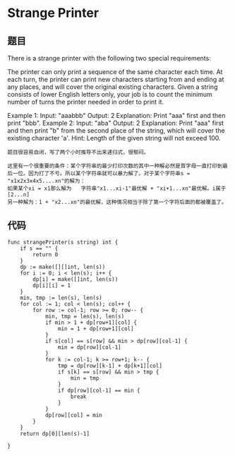 # Strange Printer


## 题目

There is a strange printer with the following two special requirements:

The printer can only print a sequence of the same character each time.
At each turn, the printer can print new characters starting from and ending at any places, and will cover the original existing characters.
Given a string consists of lower English letters only, your job is to count the minimum number of turns the printer needed in order to print it.

Example 1:
Input: "aaabbb"
Output: 2
Explanation: Print "aaa" first and then print "bbb".
Example 2:
Input: "aba"
Output: 2
Explanation: Print "aaa" first and then print "b" from the second place of the string, which will cover the existing character 'a'.
Hint: Length of the given string will not exceed 100.

```
题目很容易自闭，写了两个小时推导不出来递归式，很郁闷。

这里有一个很重要的条件：某个字符串的最少打印次数的其中一种解必然是首字母一直打印到最后一位。因为打了不亏。所以某个字符串就可以暴力解了。对于某个字符串s = "x1x2x3x4x5....xn"的解为：
如果某个xi = x1那么解为   字符串"x1...xi-1"最优解 + "xi+1...xn"最优解。i属于[2...n] 
另一种解为：1 + "x2...xn"的最优解，这种情况相当于除了第一个字符后面的都被覆盖了。
```


## 代码


```golang
func strangePrinter(s string) int {
    if s == "" {
        return 0
    }
    dp := make([][]int, len(s))
    for i := 0; i < len(s); i++ {
        dp[i] = make([]int, len(s))
        dp[i][i] = 1
    }
    min, tmp := len(s), len(s)
    for col := 1; col < len(s); col++ {   
        for row := col-1; row >= 0; row-- {
            min, tmp = len(s), len(s)
            if min > 1 + dp[row+1][col] {
                min = 1 + dp[row+1][col]
            } 
            if s[col] == s[row] && min > dp[row][col-1] {
                min = dp[row][col-1]
            }
            for k := col-1; k >= row+1; k-- {
                tmp = dp[row][k-1] + dp[k+1][col]
                if s[k] == s[row] && min > tmp {
                    min = tmp
                }
                if dp[row][col-1] == min {
                    break
                }
            }
            dp[row][col] = min
        }
    }
    return dp[0][len(s)-1]
    
}



```
